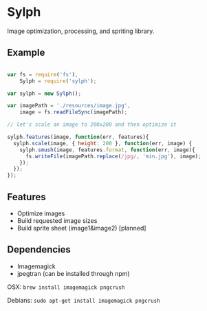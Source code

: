 Sylph
=====

Image optimization, processing, and spriting library.

Example
-------

```javascript

var fs = require('fs'),
    Sylph = require('sylph');

var sylph = new Sylph();

var imagePath = './resources/image.jpg',
    image = fs.readFileSync(imagePath);

// let's scale an image to 200x200 and then optimize it

sylph.features(image, function(err, features){
  sylph.scale(image, { height: 200 }, function(err, image) {
    sylph.smush(image, features.format, function(err, image){
      fs.writeFile(imagePath.replace(/jpg/, 'min.jpg'), image);
    });
  });
});

```

Features
--------

* Optimize images
* Build requested image sizes
* Build sprite sheet (image1&image2) [planned]

Dependencies
------------

* Imagemagick
* jpegtran (can be installed through npm)

OSX: `brew install imagemagick pngcrush`

Debians: `sudo apt-get install imagemagick pngcrush`

